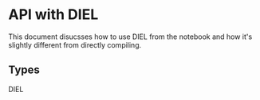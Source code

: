# API with DIEL

This document disucsses how to use DIEL from the notebook and how it's slightly different from directly compiling.

## Types

DIEL 